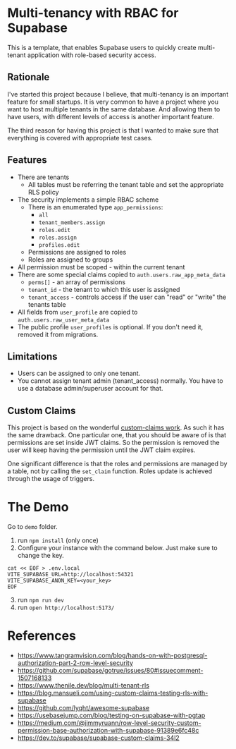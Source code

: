 # Multi-tenancy with RBAC for Supabase

This is a template, that enables Supabase users to quickly create multi-tenant application
with role-based security access.

## Rationale

I've started this project because I believe, that multi-tenancy is an important feature for
small startups. It is very common to have a project where you want to host multiple tenants
in the same database. And allowing them to have users, with different levels of access is
another important feature.

The third reason for having this project is that I wanted to make sure that everything
is covered with appropriate test cases.

## Features

* There are tenants
    * All tables must be referring the tenant table and set the appropriate RLS policy
* The security implements a simple RBAC scheme
	* There is an enumerated type `app_permissions`:
         * `all`
         * `tenant_members.assign`
         * `roles.edit`
         * `roles.assign`
         * `profiles.edit`
	* Permissions are assigned to roles
	* Roles are assigned to groups
* All permission must be scoped - within the current tenant
* There are some special claims copied to `auth.users.raw_app_meta_data`
    * `perms[]` - an array of permissions
    * `tenant_id` - the tenant to which this user is assigned
    * `tenant_access` - controls access if the user can "read" or "write" the tenants table
* All fields from `user_profile` are copied to `auth.users.raw_user_meta_data`
* The public profile `user_profiles` is optional. If you don't need it, removed it from migrations.

## Limitations

- Users can be assigned to only one tenant.
- You cannot assign tenant admin (tenant_access) normally. You have to use a database admin/superuser account for that.

## Custom Claims

This project is based on the wonderful [custom-claims work](https://github.com/supabase-community/supabase-custom-claims). 
As such it has the same drawback. One particular one, that you should be aware of is that permissions are set 
inside JWT claims. So the permission is removed the user will keep having the permission until the JWT claim expires.

One significant difference is that the roles and permissions are managed by a table, not by calling the `set_claim`
function. Roles update is achieved through the usage of triggers.

# The Demo

Go to `demo` folder.

1. run `npm install` (only once)
2. Configure your instance with the command below. Just make sure to change the key.
```
cat << EOF > .env.local
VITE_SUPABASE_URL=http://localhost:54321
VITE_SUPABASE_ANON_KEY=<your_key>
EOF
````
3. run `npm run dev`
4. run `open http://localhost:5173/`

# References
* https://www.tangramvision.com/blog/hands-on-with-postgresql-authorization-part-2-row-level-security
* https://github.com/supabase/gotrue/issues/80#issuecomment-1507168133
* https://www.thenile.dev/blog/multi-tenant-rls
* https://blog.mansueli.com/using-custom-claims-testing-rls-with-supabase
* https://github.com/lyqht/awesome-supabase
* https://usebasejump.com/blog/testing-on-supabase-with-pgtap
* https://medium.com/@jimmyruann/row-level-security-custom-permission-base-authorization-with-supabase-91389e6fc48c
* https://dev.to/supabase/supabase-custom-claims-34l2

